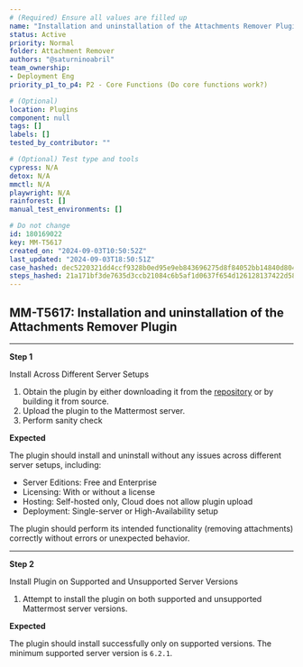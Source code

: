 ```yaml
---
# (Required) Ensure all values are filled up
name: "Installation and uninstallation of the Attachments Remover Plugin"
status: Active
priority: Normal
folder: Attachment Remover
authors: "@saturninoabril"
team_ownership: 
- Deployment Eng
priority_p1_to_p4: P2 - Core Functions (Do core functions work?)

# (Optional)
location: Plugins
component: null
tags: []
labels: []
tested_by_contributor: ""

# (Optional) Test type and tools
cypress: N/A
detox: N/A
mmctl: N/A
playwright: N/A
rainforest: []
manual_test_environments: []

# Do not change
id: 180169022
key: MM-T5617
created_on: "2024-09-03T10:50:52Z"
last_updated: "2024-09-03T18:50:51Z"
case_hashed: dec5220321dd4ccf9328b0ed95e9eb843696275d8f84052bb14840d8042def60671634d50bc01399e3b74a532c47f50d
steps_hashed: 21a171bf3de7635d3ccb21084c6b5af1d0637f654d126128137422d589b0d8cea95e7d62992bfba2f6af5841757b9c02
---
```


<!-- (Auto-generated) Based on frontmatter's "key" and "name" -->

## MM-T5617: Installation and uninstallation of the Attachments Remover Plugin

---

**Step 1**

Install Across Different Server Setups

1. Obtain the plugin by either downloading it from the [repository](https://github.com/mattermost/mattermost-plugin-attachments-remover) or by building it from source.
2. Upload the plugin to the Mattermost server.
3. Perform sanity check

**Expected**

The plugin should install and uninstall without any issues across different server setups, including:

- Server Editions: Free and Enterprise
- Licensing: With or without a license
- Hosting: Self-hosted only, Cloud does not allow plugin upload
- Deployment: Single-server or High-Availability setup

The plugin should perform its intended functionality (removing attachments) correctly without errors or unexpected behavior.

---

**Step 2**

Install Plugin on Supported and Unsupported Server Versions

1. Attempt to install the plugin on both supported and unsupported Mattermost server versions.

**Expected**

The plugin should install successfully only on supported versions. The minimum supported server version is `6.2.1`.
